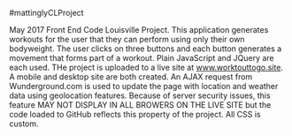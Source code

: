 #mattinglyCLProject

May 2017 Front End Code Louisville Project.
This application generates workouts for the user that they can perform using only their own bodyweight.  The user clicks on three buttons and each button generates a movement that forms part of a workout.  Plain JavaScript and JQuery are each used.
THe project is uploaded to a live site at www.worktouttogo.site.  A mobile and desktop site are both created.
An AJAX request from Wunderground.com is used to update the page with location and weather data using geolocation features.  Because of server security issues, this feature MAY NOT DISPLAY IN ALL BROWERS ON THE LIVE SITE but the code loaded to GitHub reflects this property of the project.
All CSS is custom.